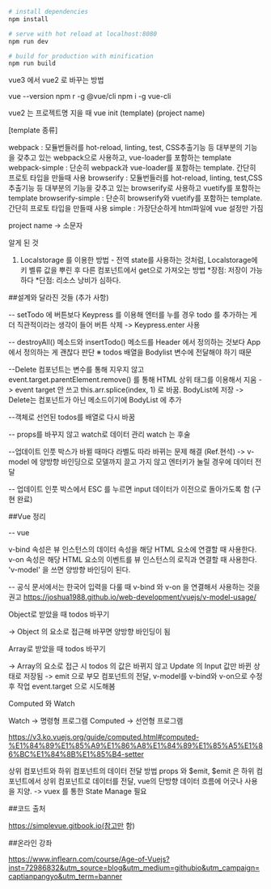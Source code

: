 
```bash
# install dependencies
npm install

# serve with hot reload at localhost:8080
npm run dev

# build for production with minification
npm run build
```

vue3 에서 vue2 로 바꾸는 방법

vue --version
npm r -g @vue/cli
npm i -g vue-cli

vue2 는 프로젝트명 지을 때
vue init (template) (project name)

[template 종류]

webpack : 모듈번들러를 hot-reload, linting, test, CSS추출기능 등 대부분의 기능을 갖추고 있는 webpack으로 사용하고, vue-loader를 포함하는 template
webpack-simple : 단순히 webpack과 vue-loader를 포함하는 template. 간단히 프로토 타입을 만들때 사용
browserify : 모듈번들러를 hot-reload, linting, test,CSS추출기능 등 대부분의 기능을 갖추고 있는 browserify로 사용하고 vuetify를 포함하는 template
browserify-simple : 단순히 browserify와 vuetify를 포함하는 template. 간단히 프로토 타입을 만들때 사용
simple : 가장단순하게 html파일에 vue 설정만 가짐

project name -> 소문자


알게 된 것

1. Localstorage 를 이용한 방법 - 전역 state를 사용하는 것처럼, Localstorage에 키 벨류 값을 뿌린 후 다른 컴포넌트에서 get으로 가져오는 방법
  *장점: 저장이 가능하다
  *단점: 리소스 낭비가 심하다.


##설계와 달라진 것들 (추가 사항)

-- setTodo 에 버튼보다 Keypress 를 이용해 엔터를 누를 경우 todo 를 추가하는 게 더 직관적이라는 생각이 들어 버튼 삭제
    -> Keypress.enter 사용

-- destroyAll() 메소드와 insertTodo() 메소드를 Header 에서 정의하는 것보다 App 에서 정의하는 게 괜찮다 판단
 ※ todos 배열을 Bodylist 변수에 전달해야 하기 때문

--Delete 컴포넌트는 변수를 통해 지우지 않고 event.target.parentElement.remove() 를 통해 HTML 상위 태그를 이용해서 지움
    -> event target 안 쓰고 this.arr.splice(index, 1) 로 바꿈. BodyList에 저장
    -> Delete는 컴포넌트가 아닌 메소드이기에 BodyList 에 추가

--객체로 선언된 todos를 배열로 다시 바꿈

-- props를 바꾸지 않고 watch로 데이터 관리 watch 는 후술

--업데이트 인풋 박스가 바뀔 때마다 라벨도 따라 바뀌는 문제 해결 (Ref.현석)
  -> v-model 에 양방향 바인딩으로 모델까지 끌고 가지 않고 엔터키가 눌릴 경우에 데이터 전달

-- 업데이트 인풋 박스에서 ESC 를 누르면 input 데이터가 이전으로 돌아가도록 함 (구현 완료)

##Vue 정리

-- vue

v-bind 속성은 뷰 인스턴스의 데이터 속성을 해당 HTML 요소에 연결할 때 사용한다.
v-on 속성은 해당 HTML 요소의 이벤트를 뷰 인스턴스의 로직과 연결할 때 사용한다.
'v-model' 을 쓰면 양방향 바인딩이 된다.

-- 공식 문서에서는 한국어 입력을 다룰 때 v-bind 와 v-on 을 연결해서 사용하는 것을 권고
https://joshua1988.github.io/web-development/vuejs/v-model-usage/

Object로 받았을 때 todos 바꾸기

-> Object 의 요소로 접근해 바꾸면 양방향 바인딩이 됨

Array로 받았을 때 todos 바꾸기

-> Array의 요소로 접근 시 todos 의 값은 바뀌지 않고 Update 의 Input 값만 바뀐 상태로 저장됨
-> emit 으로 부모 컴포넌트의 전달, v-model를 v-bind와 v-on으로 수정 후 작업 event.target 으로 시도해봄


Computed 와 Watch

Watch -> 명령형 프로그램
Computed -> 선언형 프로그램

https://v3.ko.vuejs.org/guide/computed.html#computed-%E1%84%89%E1%85%A9%E1%86%A8%E1%84%89%E1%85%A5%E1%86%BC%E1%84%8B%E1%85%B4-setter


상위 컴포넌트와 하위 컴포넌트의 데이터 전달 방법 props 와 $emit,
$emit 은 하위 컴포넌트에서 상위 컴포넌트로 데이터를 전달,
vue의 단방향 데이터 흐름에 어긋나 사용을 지양. -> vuex 를 통한 State Manage 필요

##코드 출처

https://simplevue.gitbook.io(참고만 함)


##온라인 강좌

https://www.inflearn.com/course/Age-of-Vuejs?inst=72986832&utm_source=blog&utm_medium=githubio&utm_campaign=captianpangyo&utm_term=banner
